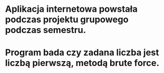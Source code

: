 # Aplikacja internetowa powstała podczas projektu grupowego podczas semestru.
# Program bada czy zadana liczba jest liczbą pierwszą, metodą brute force.
